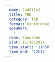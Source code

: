 ```yaml
---
  name: 24d2t2s2
  title: TBD
  category: TBD
  format: Conférence
  speakers: 
    - 
  room: Showroom
  slot: 11/10/2024
  time_start: '11h30'
  time_end: '12h15'
---
```

